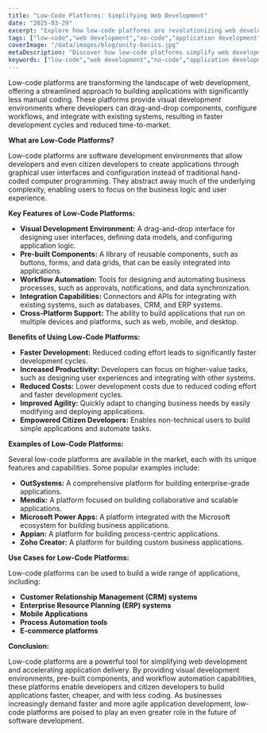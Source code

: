 ```yaml
---
title: "Low-Code Platforms: Simplifying Web Development"
date: "2025-03-29"
excerpt: "Explore how low-code platforms are revolutionizing web development by enabling faster application creation with minimal coding. Discover key features, benefits, and popular tools."
tags: ["low-code","web development","no-code","application development","software development"]
coverImage: "/data/images/blog/unity-basics.jpg"
metaDescription: "Discover how low-code platforms simplify web development, enabling faster application creation with minimal coding. Explore key features, benefits, and popular tools."
keywords: ["low-code","web development","no-code","application development","software development","visual development","drag-and-drop","workflow automation","citizen developer"]
---
```


Low-code platforms are transforming the landscape of web development, offering a streamlined approach to building applications with significantly less manual coding. These platforms provide visual development environments where developers can drag-and-drop components, configure workflows, and integrate with existing systems, resulting in faster development cycles and reduced time-to-market.

**What are Low-Code Platforms?**

Low-code platforms are software development environments that allow developers and even citizen developers to create applications through graphical user interfaces and configuration instead of traditional hand-coded computer programming. They abstract away much of the underlying complexity, enabling users to focus on the business logic and user experience.

**Key Features of Low-Code Platforms:**

*   **Visual Development Environment:** A drag-and-drop interface for designing user interfaces, defining data models, and configuring application logic.
*   **Pre-built Components:** A library of reusable components, such as buttons, forms, and data grids, that can be easily integrated into applications.
*   **Workflow Automation:** Tools for designing and automating business processes, such as approvals, notifications, and data synchronization.
*   **Integration Capabilities:** Connectors and APIs for integrating with existing systems, such as databases, CRM, and ERP systems.
*   **Cross-Platform Support:** The ability to build applications that run on multiple devices and platforms, such as web, mobile, and desktop.

**Benefits of Using Low-Code Platforms:**

*   **Faster Development:** Reduced coding effort leads to significantly faster development cycles.
*   **Increased Productivity:** Developers can focus on higher-value tasks, such as designing user experiences and integrating with other systems.
*   **Reduced Costs:** Lower development costs due to reduced coding effort and faster development cycles.
*   **Improved Agility:** Quickly adapt to changing business needs by easily modifying and deploying applications.
*   **Empowered Citizen Developers:** Enables non-technical users to build simple applications and automate tasks.

**Examples of Low-Code Platforms:**

Several low-code platforms are available in the market, each with its unique features and capabilities. Some popular examples include:

*   **OutSystems:** A comprehensive platform for building enterprise-grade applications.
*   **Mendix:** A platform focused on building collaborative and scalable applications.
*   **Microsoft Power Apps:** A platform integrated with the Microsoft ecosystem for building business applications.
*   **Appian:** A platform for building process-centric applications.
*   **Zoho Creator:** A platform for building custom business applications.

**Use Cases for Low-Code Platforms:**

Low-code platforms can be used to build a wide range of applications, including:

*   **Customer Relationship Management (CRM) systems**
*   **Enterprise Resource Planning (ERP) systems**
*   **Mobile Applications**
*   **Process Automation tools**
*   **E-commerce platforms**

**Conclusion:**

Low-code platforms are a powerful tool for simplifying web development and accelerating application delivery. By providing visual development environments, pre-built components, and workflow automation capabilities, these platforms enable developers and citizen developers to build applications faster, cheaper, and with less coding. As businesses increasingly demand faster and more agile application development, low-code platforms are poised to play an even greater role in the future of software development.
    